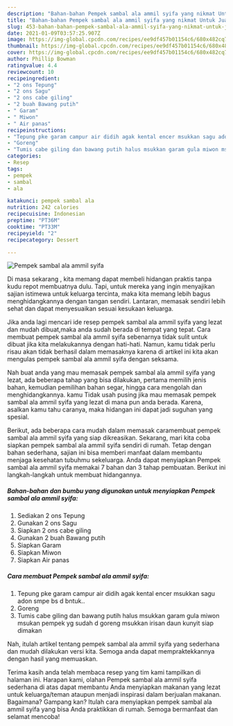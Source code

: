 ```yaml
---
description: "Bahan-bahan Pempek sambal ala ammil syifa yang nikmat Untuk Jualan"
title: "Bahan-bahan Pempek sambal ala ammil syifa yang nikmat Untuk Jualan"
slug: 453-bahan-bahan-pempek-sambal-ala-ammil-syifa-yang-nikmat-untuk-jualan
date: 2021-01-09T03:57:25.907Z
image: https://img-global.cpcdn.com/recipes/ee9df457b01154c6/680x482cq70/pempek-sambal-ala-ammil-syifa-foto-resep-utama.jpg
thumbnail: https://img-global.cpcdn.com/recipes/ee9df457b01154c6/680x482cq70/pempek-sambal-ala-ammil-syifa-foto-resep-utama.jpg
cover: https://img-global.cpcdn.com/recipes/ee9df457b01154c6/680x482cq70/pempek-sambal-ala-ammil-syifa-foto-resep-utama.jpg
author: Phillip Bowman
ratingvalue: 4.4
reviewcount: 10
recipeingredient:
- "2 ons Tepung"
- "2 ons Sagu"
- "2 ons cabe giling"
- "2 buah Bawang putih"
- " Garam"
- " Miwon"
- " Air panas"
recipeinstructions:
- "Tepung pke garam campur air didih agak kental encer msukkan sagu adon smpe bs d bntuk.."
- "Goreng"
- "Tumis cabe giling dan bawang putih halus msukkan garam gula miwon msukan pempek yg sudah d goreng msukkan irisan daun kunyit siap dimakan"
categories:
- Resep
tags:
- pempek
- sambal
- ala

katakunci: pempek sambal ala 
nutrition: 242 calories
recipecuisine: Indonesian
preptime: "PT36M"
cooktime: "PT33M"
recipeyield: "2"
recipecategory: Dessert

---
```



![Pempek sambal ala ammil syifa](https://img-global.cpcdn.com/recipes/ee9df457b01154c6/680x482cq70/pempek-sambal-ala-ammil-syifa-foto-resep-utama.jpg)

Di masa  sekarang , kita memang dapat membeli hidangan praktis tanpa kudu repot membuatnya dulu. Tapi, untuk mereka yang ingin menyajikan sajian istimewa untuk keluarga tercinta, maka kita memang lebih bagus menghidangkannya dengan tangan sendiri. Lantaran, memasak sendiri lebih sehat dan dapat menyesuaikan sesuai kesukaan keluarga.

Jika anda lagi mencari ide resep pempek sambal ala ammil syifa yang lezat dan mudah dibuat,maka anda sudah berada di tempat yang tepat. Cara membuat pempek sambal ala ammil syifa  sebenarnya tidak sulit untuk dibuat jika kita melakukannya dengan hati-hati. Namun, kamu tidak perlu risau akan tidak berhasil dalam memasaknya 
karena di artikel ini kita akan mengulas pempek sambal ala ammil syifa dengan seksama.  



Nah buat anda yang mau memasak pempek sambal ala ammil syifa yang lezat, ada beberapa tahap yang bisa dilakukan, pertama memilih jenis bahan, kemudian pemilihan bahan segar, hingga cara mengolah dan menghidangkannya. kamu Tidak usah pusing jika mau memasak pempek sambal ala ammil syifa yang lezat di mana pun anda berada. Karena, asalkan kamu  tahu caranya, maka hidangan ini dapat jadi suguhan yang spesial.

Berikut, ada beberapa cara mudah dalam memasak caramembuat pempek sambal ala ammil syifa yang siap dikreasikan. Sekarang, mari kita coba siapkan pempek sambal ala ammil syifa sendiri di rumah. Tetap dengan bahan sederhana, sajian ini bisa memberi manfaat dalam membantu menjaga kesehatan tubuhmu sekeluarga. Anda dapat menyiapkan Pempek sambal ala ammil syifa memakai 7 bahan dan 3 tahap pembuatan. Berikut ini langkah-langkah untuk membuat hidangannya.

<!--inarticleads1-->

##### Bahan-bahan dan bumbu yang digunakan untuk menyiapkan Pempek sambal ala ammil syifa:

1. Sediakan 2 ons Tepung
1. Gunakan 2 ons Sagu
1. Siapkan 2 ons cabe giling
1. Gunakan 2 buah Bawang putih
1. Siapkan  Garam
1. Siapkan  Miwon
1. Siapkan  Air panas




<!--inarticleads2-->

##### Cara membuat Pempek sambal ala ammil syifa:

1. Tepung pke garam campur air didih agak kental encer msukkan sagu adon smpe bs d bntuk..
1. Goreng
1. Tumis cabe giling dan bawang putih halus msukkan garam gula miwon msukan pempek yg sudah d goreng msukkan irisan daun kunyit siap dimakan




Nah, itulah artikel tentang  pempek sambal ala ammil syifa  yang sederhana dan mudah dilakukan versi kita. Semoga anda dapat mempraktekkannya dengan hasil yang memuaskan. 

Terima kasih anda telah membaca resep yang tim kami tampilkan di halaman ini. Harapan kami, olahan  Pempek sambal ala ammil syifa sederhana di atas dapat membantu Anda menyiapkan makanan yang lezat untuk keluarga/teman ataupun menjadi inspirasi dalam berjualan makanan. Bagaimana? Gampang kan? Itulah cara menyiapkan pempek sambal ala ammil syifa yang bisa Anda praktikkan di rumah. Semoga bermanfaat dan selamat mencoba!

